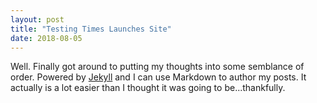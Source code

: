 ```yaml
---
layout: post
title: "Testing Times Launches Site"
date: 2018-08-05
---
```


Well. Finally got around to putting my thoughts into some semblance of order. Powered by [Jekyll](http://jekyllrb.com) and I can use Markdown to author my posts. It actually is a lot easier than I thought it was going to be...thankfully.
